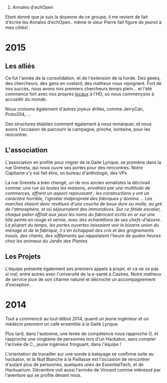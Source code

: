 1.  Annales d'echOpen

Etant donné que je suis la doyenne de ce groupe, il me revient de fait
d'écrire les Annales d'echOpen.. même le sieur Pierre fait figure de
jeunot à mes côtés!

2015
====

Les alliés
----------

Ce fut l'année de la consolidation, et de l'extension de la horde. Des
geeks, des chercheurs, des gens en costard, des matheux nous rejoignent.
Fort de nos succès, nous avons nos premiers chercheurs temps plein... et
l'été commence fort avec nos propres [locaux](Nos_Locaux "wikilink") à
l'HD, où nous commençons à accueillir du monde.

Nous croisons également d'autres joyeux drilles, comme JerryCan,
Proto204, ...

Des structures établies comment également à nous remarquer, et nous
avons l'occasion de parcourir la campagne, proche, lointaine, pour les
rencontrer.

L'association
-------------

L'association en profite pour migrer de la Gaite Lyrique, se promène
dans la rue Greneta, qui nous ouvre ses portes pour des rencontres.
Notre Capitaine s'y est fait élire, un bureau d'anthologie, des VPs

La rue Greneta a bien changé, un de nos ancien annalistes la décrivait
comme: *une rue où toutes les maisons, envahies par une multitude de
commerces, offrent un aspect repoussant ; les constructions y ont un
caractère horrible, l'ignoble malpropreté des fabriques y domine ... Les
marches étaient donc revêtues d'une couche de boue dure ou molle, au gré
de l'atmosphère, et où séjournaient des immondices. Sur ce fétide
escalier, chaque palier offrait aux yeux les noms du fabricant écrits en
or sur une tôle peinte en rouge et vernie, avec des échantillons de ses
chefs-d'œuvre. La plupart du temps, les portes ouvertes laissaient voir
la bizarre union du ménage et de la fabrique, il s'en échappait des cris
et des grognements inouïs, des chants, des sifflements qui rappelaient
l'heure de quatre heures chez les animaux du Jardin des Plantes*

Les Projets
-----------

L'équipe présente également ses premiers appels à projet, et ca ne va
pas si mal, entre autres avec l'université de la e-santé à Castres.
Notre matheux de service joue de son charme naturel et décroche un
accompagnement d'exception.

2014
====

Tout a commencé au tout début 2014, quand un jeune ingénieur et un
médecin prennent un café ensemble à la Gaité Lyrique.

Plus tard, dans l'automne, une levée de compétence nous rapproche O, et
rapproche une vingtaine de personnes lors d'un Hackaton, sans compter
l'arrivée de C., jeune ingénieur fringuant, dans l'équipe !

L'orientation de travailler sur une sonde à balayage se confirme suite
au hackaton, et la Nuit Blanche à la Paillasse est l'occasion de
rencontrer d'autant plus de personnes, quelques unes de EssentialTech,
et de Hackuarium. Décembre voit aussi l'arrivée de Vincent comme
intéressé par l'aventure qui se profile devant nous.

